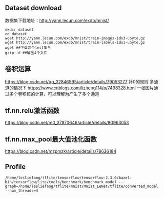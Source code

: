 ## Dataset download
数据集下载地址：http://yann.lecun.com/exdb/mnist/
```buildoutcfg
mkdir dataset
cd dataset
wget http://yann.lecun.com/exdb/mnist/train-images-idx3-ubyte.gz
wget http://yann.lecun.com/exdb/mnist/train-labels-idx1-ubyte.gz
wget ##下载两个test集合
gzip -d ##解压4个文件
```

## 卷积运算
https://blog.csdn.net/qq_32846595/article/details/79053277
补0的规则
多通道的情况下
https://www.cnblogs.com/lizheng114/p/7498328.html
一张图片通过多个卷积核的计算，可以理解为产生了多个通道

## tf.nn.relu激活函数
https://blog.csdn.net/m0_37870649/article/details/80963053

## tf.nn.max_pool最大值池化函数
https://blog.csdn.net/mzpmzk/article/details/78636184

## Profile
```buildoutcfg
/home/lesliefang/tflite/tensorflow/tensorflow-2.3.0/bazel-bin/tensorflow/lite/tools/benchmark/benchmark_model --graph=/home/lesliefang/tflite/mnist/Mnist_LeNet/tflite/converted_model.tflite --num_threads=4
```